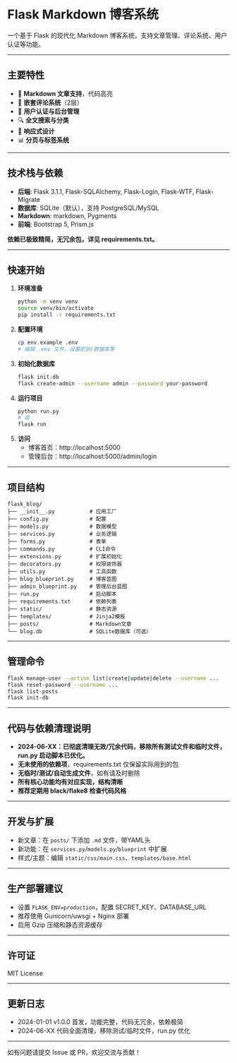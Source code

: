 # Flask Markdown 博客系统

一个基于 Flask 的现代化 Markdown 博客系统，支持文章管理、评论系统、用户认证等功能。

---

## 主要特性
- 📝 **Markdown 文章支持**，代码高亮
- 💬 **嵌套评论系统**（2层）
- 👤 **用户认证与后台管理**
- 🔍 **全文搜索与分类**
- 📱 **响应式设计**
- 📊 **分页与标签系统**

---

## 技术栈与依赖

- **后端**: Flask 3.1.1, Flask-SQLAlchemy, Flask-Login, Flask-WTF, Flask-Migrate
- **数据库**: SQLite（默认），支持 PostgreSQL/MySQL
- **Markdown**: markdown, Pygments
- **前端**: Bootstrap 5, Prism.js

**依赖已极致精简，无冗余包，详见 requirements.txt。**

---

## 快速开始

1. **环境准备**
   ```bash
   python -m venv venv
   source venv/bin/activate
   pip install -r requirements.txt
   ```
2. **配置环境**
   ```bash
   cp env.example .env
   # 编辑 .env 文件，设置密钥/数据库等
   ```
3. **初始化数据库**
   ```bash
   flask init-db
   flask create-admin --username admin --password your-password
   ```
4. **运行项目**
   ```bash
   python run.py
   # 或
   flask run
   ```
5. **访问**
   - 博客首页：http://localhost:5000
   - 管理后台：http://localhost:5000/admin/login

---

## 项目结构
```
flask_blog/
├── __init__.py           # 应用工厂
├── config.py             # 配置
├── models.py             # 数据模型
├── services.py           # 业务逻辑
├── forms.py              # 表单
├── commands.py           # CLI命令
├── extensions.py         # 扩展初始化
├── decorators.py         # 权限装饰器
├── utils.py              # 工具函数
├── blog_blueprint.py     # 博客蓝图
├── admin_blueprint.py    # 管理后台蓝图
├── run.py                # 启动脚本
├── requirements.txt      # 依赖列表
├── static/               # 静态资源
├── templates/            # Jinja2模板
├── posts/                # Markdown文章
└── blog.db               # SQLite数据库（可选）
```

---

## 管理命令

```bash
flask manage-user --action list|create|update|delete --username ...
flask reset-password --username ...
flask list-posts
flask init-db
```

---

## 代码与依赖清理说明
- **2024-06-XX：已彻底清理无效/冗余代码，移除所有测试文件和临时文件，run.py 启动脚本已优化。**
- **无未使用的依赖项**，requirements.txt 仅保留实际用到的包
- **无临时/测试/自动生成文件**，如有请及时删除
- **所有核心功能均有对应实现，结构清晰**
- **推荐定期用 black/flake8 检查代码风格**

---

## 开发与扩展
- 新文章：在 `posts/` 下添加 `.md` 文件，带YAML头
- 新功能：在 `services.py`/`models.py`/`blueprint` 中扩展
- 样式/主题：编辑 `static/css/main.css`、`templates/base.html`

---

## 生产部署建议
- 设置 `FLASK_ENV=production`，配置 SECRET_KEY、DATABASE_URL
- 推荐使用 Gunicorn/uwsgi + Nginx 部署
- 启用 Gzip 压缩和静态资源缓存

---

## 许可证
MIT License

---

## 更新日志
- 2024-01-01 v1.0.0 首发，功能完整，代码无冗余，依赖极简
- 2024-06-XX 代码全面清理，移除测试/临时文件，run.py 优化

---

如有问题请提交 Issue 或 PR，欢迎交流与贡献！ 